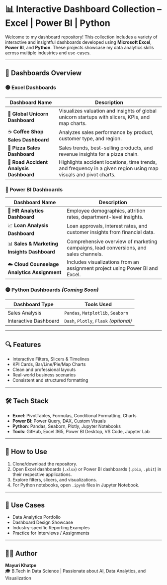 # 📊 Interactive Dashboard Collection – Excel | Power BI | Python

Welcome to my dashboard repository! This collection includes a variety of interactive and insightful dashboards developed using **Microsoft Excel**, **Power BI**, and **Python**. These projects showcase my data analytics skills across multiple industries and use-cases.

---

## 📁 Dashboards Overview

### 🟢 Excel Dashboards

| Dashboard Name | Description |
|----------------|-------------|
| 🦄 **Global Unicorn Dashboard** | Visualizes valuation and insights of global unicorn startups with slicers, KPIs, and map charts. |
| ☕ **Coffee Shop Sales Dashboard** | Analyzes sales performance by product, customer type, and region. |
| 🍕 **Pizza Sales Dashboard** | Sales trends, best-selling products, and revenue insights for a pizza chain. |
| 🚧 **Road Accident Analysis Dashboard** | Highlights accident locations, time trends, and frequency in a given region using map visuals and pivot charts. |

### 🔵 Power BI Dashboards

| Dashboard Name | Description |
|----------------|-------------|
| 💼 **HR Analytics Dashboard** | Employee demographics, attrition rates, department-level insights. |
| 📈 **Loan Analysis Dashboard** | Loan approvals, interest rates, and customer insights from financial data. |
| 📊 **Sales & Marketing Insights Dashboard** | Comprehensive overview of marketing campaigns, lead conversions, and sales channels. |
| ☁️ **Cloud Counselage Analytics Assignment** | Includes visualizations from an assignment project using Power BI and Excel. |

### 🟡 Python Dashboards *(Coming Soon)*

| Dashboard Type | Tools Used |
|----------------|-------------|
| Sales Analysis | `Pandas`, `Matplotlib`, `Seaborn` |
| Interactive Dashboard | `Dash`, `Plotly`, `Flask` *(optional)* |

---

## 🔍 Features

- Interactive Filters, Slicers & Timelines
- KPI Cards, Bar/Line/Pie/Map Charts
- Clean and professional layouts
- Real-world business scenarios
- Consistent and structured formatting

---

## 🛠️ Tech Stack

- **Excel**: PivotTables, Formulas, Conditional Formatting, Charts
- **Power BI**: Power Query, DAX, Custom Visuals
- **Python**: Pandas, Seaborn, Plotly, Jupyter Notebooks
- **Tools**: GitHub, Excel 365, Power BI Desktop, VS Code, Jupyter Lab

---

## 📌 How to Use

1. Clone/download the repository.
2. Open Excel dashboards (`.xlsx`) or Power BI dashboards (`.pbix`, `.pbit`) in their respective applications.
3. Explore filters, slicers, and visualizations.
4. For Python notebooks, open `.ipynb` files in Jupyter Notebook.

---

## 💼 Use Cases

- Data Analytics Portfolio
- Dashboard Design Showcase
- Industry-specific Reporting Examples
- Practice for Interviews / Assignments

---

## 🙋‍♀️ Author

**Mayuri Khatpe**  
🎓 B.Tech in Data Science | Passionate about AI, Data Analytics, and Visualization  


